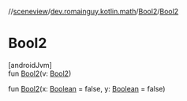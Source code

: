 //[sceneview](../../../index.md)/[dev.romainguy.kotlin.math](../index.md)/[Bool2](index.md)/[Bool2](-bool2.md)

# Bool2

[androidJvm]\
fun [Bool2](-bool2.md)(v: [Bool2](index.md))

fun [Bool2](-bool2.md)(x: [Boolean](https://kotlinlang.org/api/latest/jvm/stdlib/kotlin/-boolean/index.html) = false, y: [Boolean](https://kotlinlang.org/api/latest/jvm/stdlib/kotlin/-boolean/index.html) = false)
